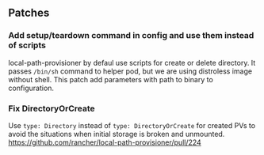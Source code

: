 ## Patches

### Add setup/teardown command in config and use them instead of scripts

local-path-provisioner by defaul use scripts for create or delete directory. 
It passes `/bin/sh` command to helper pod, 
but we are using distroless image without shell. 
This patch add parameters with path to binary to configuration.

### Fix DirectoryOrCreate

Use `type: Directory` instead of `type: DirectoryOrCreate` for created PVs
to avoid the situations when initial storage is broken and unmounted.
https://github.com/rancher/local-path-provisioner/pull/224
